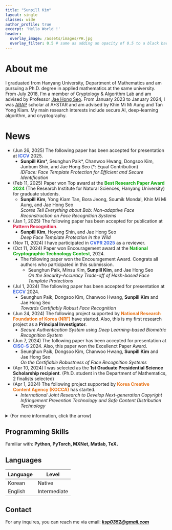 ```yaml
---
title: "Sunpill Kim"
layout: single
classes: wide
author_profile: true
excerpt: 'Hello World !'
header:
  overlay_image: /assets/images/PH.jpg
  overlay_filter: 0.5 # same as adding an opacity of 0.5 to a black background
---
```



# About me

I graduated from Hanyang University, Department of Mathematics and am pursuing a Ph.D. degree in applied mathematics at the same university. From July 2018, I'm a member of Cryptology & Algorithm Lab and am advised by Professor [Jae Hong Seo](https://sites.google.com/site/jhsbhs/). From January 2023 to January 2024, I was [ARAP](https://www.a-star.edu.sg/Scholarships/for-graduate-studies/a-star-research-attachment-programme) scholar at A*STAR and am advised by Khin Mi Mi Aung and Tan Yong Kiam. My main research interests include secure AI, deep-learning algorithm, and cryptography.

# News

<ul type="square">
  <li>
      (Jun 26, 2025) The following paper has been accepted for presentation at <b><span style = "color : #4169E1">ICCV</span></b> 2025.
      <ul type="disc">
          <li>
             <b>Sunpill Kim</b>*, Seunghun Paik*, Chanwoo Hwang, Dongsoo Kim, Junbum Shin, and Jae Hong Seo (*: Equal Contribution)<br><i>IDFace: Face Template Protection for Efficient and Secure Identification</i>
          </li>  
      </ul>
  </li>
  <li>
      (Feb 11, 2025) Paper won Top award at the <b><span style = "color : #08A709">Best Research Paper Award 2024</span></b> (The Research Institute for Natural Sciences, Hanyang University) for graduate students.
        <ul type="circle">
          <li>             
            <b>Sunpill Kim</b>, Yong Kiam Tan, Bora Jeong, Soumik Mondal, Khin Mi Mi Aung, and Jae Hong Seo
          <br>
            <i>Scores Tell Everything about Bob: Non-adaptive Face Reconstruction on Face Recognition Systems</i>
          </li> 
        </ul>        
  </li>
  <li>
      (Jan 1, 2025) The following paper has been accepted for publication at <b><span style = "color : #DC143C">Pattern Recognition</span></b>.
      <ul type="disc">
          <li>
             <b>Sunpill Kim</b>, Hoyong Shin, and Jae Hong Seo<br><i>Deep Face Template Protection in the Wild</i>
          </li>  
      </ul>
 </li>
  <li>
        (Nov 11, 2024) I have participated in <b><span style = "color : #4169E1">CVPR 2025</span></b> as a reviewer.
  </li>
  <li>
        (Oct 11, 2024) Paper won Encouragement award at the <b><span style = "color : #08A709">National Cryptographic Technology Contest</span></b>, 2024.
        <ul type="disc">
          <li>
            The following paper won the Encouragement Award. Congrats all authors who participated in this submission.
          <ul type="circle">
            <li>             
              Seunghun Paik, Minsu Kim, <b>Sunpill Kim</b>, and Jae Hong Seo 
            <br>
              <i>On the Security-Accuracy Trade-off of Hash-based Face Template Protections</i>
            </li> 
          </ul>  
          </li>
        </ul>
   </li>
    <li>
      (Jul 1, 2024) The following paper has been accepted for presentation at <b><span style = "color : #4169E1">ECCV</span></b> 2024.
      <ul type="disc">
          <li>
             Seunghun Paik, Dongsoo Kim, Chanwoo Hwang, <b>Sunpill Kim</b> and Jae Hong Seo<br><i>Towards Certifiably Robust Face Recognition</i>
          </li>  
      </ul>
  </li>
  <li>
      (Jun 24, 2024) The following project supported by <b><span style = "color : #E8751A">National Research Foundation of Korea (NRF)</span></b> have started. Also, this is my first research project as a <b>Principal Investigator</b>.
      <ul type="disc">
          <li>
             <i>Secure Authentication System using Deep Learning-based Biometric Recognition System</i>
          </li>
      </ul>
  </li>
  <li>
      (Jun 7, 2024) The following paper has been accepted for presentation at <b><span style = "color : #4169E1">CISC-S</span></b> 2024. Also, this paper won the Excellenct Paper Award. 
      <ul type="disc">
          <li>
             Seunghun Paik, Dongsoo Kim, Chanwoo Hwang, <b>Sunpill Kim</b> and Jae Hong Seo<br><i>On the Certifiable Robustness of Face Recognition Systems</i>
          </li>  
      </ul>
   </li>
   <li>
        (Apr 10, 2024) I was selected as the <b>1st Graduate Presidential Science Scholarship recipient</b>. (Ph.D. student in the Department of Mathematics, 2 finalists selected)
    </li>
    <li>
      (Apr 1, 2024) The following project supported by <b><span style = "color : #E8751A">Korea Creative Content Agency (KOCCA)</span></b> has started.
      <ul type="disc">
          <li>
             <i>International Joint Research to Develop Next-generation Copyright Infringement Prevention Technology and Safe Content Distribution Technology</i>
          </li>  
      </ul>
   </li>
  </ul>
  <details>
    <summary>
      (For more information, click the arrow)
    </summary>
      <ul type="square">   
      <li>
          (Dec 10, 2023) I have participated in <b><span style = "color : #4169E1">CVPR 2024</span></b> as a reviewer.
      </li>
      <li>
          (Oct 28, 2023) The following paper has been accepted for presentation at the <b><span style = "color : #4169E1">IEEE S&P 2024</span></b>.
          <br>
          <ul type="bullet">
            <li>
              <b>Sunpill Kim</b>, Yong Kiam Tan, Bora Jeong, Soumik Mondal, Khin Mi Mi Aung, and Jae Hong Seo
              <br>
              "Scores Tell Everything about Bob: Non-adaptive Face Reconstruction on Face Recognition Systems"
            </li>
          </ul>
      </li>
      <li>
          (Oct 4, 2023) Papers won several awards at the <b><span style = "color : #08A709">National Cryptographic Technology Contest</span></b>, 2023.
          <ul type="disc">
            <li>
              The following paper won the Excellence Award.
            <ul type="circle">
              <li>             
                <b>Sunpill Kim</b>, Seunghun Paik, Chanwoo Hwang, Dongsu Kim, Junbum Shin, and Jae Hong Seo 
              <br>
                <i>IDFace: Efficient and Secure Identification for Face Images</i>
              </li> 
            </ul>  
            </li>
            <li>
              The following paper won the Encouragement Award.
              <ul type="circle">
              <li>             
                <b>Sunpill Kim</b>, Yong Kiam Tan, Bora Jeong, Soumik Mondal, Khin Mi Mi Aung, and Jae Hong Seo 
              <br>
                <i>Scores Tell Everything about Bob: Non-adaptive Face Reconstruction on Face Recognition Systems</i>
              </li> 
              </ul>   
            </li>
          </ul>
     </li>
      <li>
          (Aug 22, 2023) The following paper has been accepted for presentation at the <b><span style = "color : #4169E1">BMVC 2023</span></b> (<b>Oral</b>).
          <br>
          <ul type="bullet">
            <li>
              Seunghun Paik, <b>Sunpill Kim</b>, and Jae Hong Seo
              <br>
              "Security Analysis on Locality-Sensitive Hashing-Based Biometric Template Protection Schemes"
            </li>
          </ul>
      </li>
      <li>
        (Jan 7, 2023) Participate in a new project supported by <b>A*STAR (Singapore)</b>.
      </li>
        <li>
          (Dec 6, 2022) Our paper (<A href="https://ieeexplore.ieee.org/document/9965373">Analysis on Secure Triplet Loss</A>) is accepted at IEEE Access.
        </li>
        <li>
            (Sep 27, 2022) The following paper won the special prize at "National Cryptographic Technology Contest, 2022".
            <br>
            <ul type="bullet">
              <li>
                Title: Deep Face Template Protection in the Wild
                <br>
                Participant: Sunpill Kim (Hanyang University), Hoyong Shin (Hankuk University of Foreign Studies), and Jae Hong Seo (Hanyang University)
              </li>
            </ul>
        </li>
        <li>
            (Jul 11, 2022) Participate in a new project supported by CRYPTOLAB.
            <br>
            (Title: "Development of Encrypted Face Template DB Search Technology")
        </li>
        <li>
            (Apr 28, 2022) Presentation of research results related to <A href="https://Sunpill.github.io/assets/kms_spring_sunpill.pdf">Deep Face Template Protection in the wild</A> at <A href="https://www.kms.or.kr/md_meet/main.html?period=78">2022 KMS Spring Meeting</A>
        </li>
        <li>
            (Feb 22, 2022) Participate in a new project supported by Korea Institute of Information Security & Cryptology.
            <br>
            (Title: "Research on Biometric Information Extraction Threats and Protection Methods in Deep Learning-based Face Recognition")
        </li>
        <li>
            (Dec 23, 2021) I will receive a scholarship of about $10000 from the Samil Foundation until February 2023.
        </li>
        <li>
            (Nov 5, 2021) Presentation of research results related to Ironmask at <A href="http://aiassociation.kr/Conference/ConferenceView.asp?AC=0&CODE=CC20210801&B_CATE=BBC1">2021 KAIC Fall Meeting</A>
        </li>
        <li>
            Participate in a new project supported by Samsung Science & Technology Foundation.
            <br>
            (Title: "Secure Multi-party Approximate Computation")    
        </li>
        <li>
            Presentation of research results related to Ironmask at <A href="https://research.samsung.com/sstf">SSTF 2021</A>
            <details>
                <summary>
                    (For more information, click the arrow)
                </summary>
                <iframe src="https://www.youtube.com/embed/RDl81Jd83zc?start=15563" width="560" height="315" frameborder="0"> </iframe>
            </details>
        </li>
        <li>
            Participate in a new project supported by Institute for Information and Communications Technology Promotion (IITP). 
            <br>
            (Title: "Study on Crypto Primitives for SNARK")
        </li>
        <li>
            Participate in a new project supported by National Security Research Institute (NSR). 
            <br>
            (Title: "Research on Incrementally Verifiable Computation Design Technique and Application Method")
        </li>
        <li>
            One paper (<A href="https://openaccess.thecvf.com/content/CVPR2021/html/Kim_IronMask_Modular_Architecture_for_Protecting_Deep_Face_Template_CVPR_2021_paper.html">IronMask: Modular Architecture for Protecting Deep Face Template</A>) accepted at <A href="http://cvpr2021.thecvf.com/">CVPR 2021</A>
        </li>
      </ul>
  </details>
    
    

## Programming Skills

Familiar with: **Python, PyTorch, MXNet, Matlab, TeX.**

## Languages

| Language | Level  |
|----------|--------|
| Korean   | Native |
| English  | Intermediate |

## Contact

For any inquires, you can reach me via email: **_[ksp0352@gmail.com](mailto:ksp0352@gmail.com)_**

<div class='mo'><body><script type="text/javascript" src="//rf.revolvermaps.com/0/0/6.js?i=510d988emtu&amp;m=2&amp;c=baff00&amp;cr1=f03b11&amp;f=ubuntu&amp;l=0&amp;bv=55" async="async"></script></body>
 </div>

<div class='pc'><body><script type="text/javascript" src="//rf.revolvermaps.com/0/0/6.js?i=510d988emtu&amp;m=2&amp;c=baff00&amp;cr1=f03b11&amp;f=ubuntu&amp;l=0&amp;bv=55" async="async"></script></body>
 </div>

<script>

var ratio = window.devicePixelRatio,

     mo = document.querySelector('.mo'),

     pc = document.querySelector('.pc');

     

console.log(ratio);

if(ratio >= 2) {

  pc.style.display = 'none';

} else {

  mo.style.display = 'none';

}

</script>
